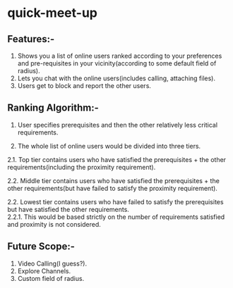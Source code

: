 # quick-meet-up

Features:-
-----------------
1. Shows you a list of online users ranked according to your preferences and pre-requisites in your vicinity(according to some default field of radius).
2. Lets you chat with the online users(includes calling, attaching files).
3. Users get to block and report the other users.

Ranking Algorithm:-
------------------
1. User specifies prerequisites and then the other relatively less critical requirements.

2. The whole list of online users would be divided into three tiers.

  2.1. Top tier contains users who have satisfied the prerequisites + the other requirements(including the proximity requirement).
  
  2.2. Middle tier contains users who have satisfied the prerequisites + the other requirements(but have failed to satisfy the proximity requirement).
  
  2.2. Lowest tier contains users who have failed to satisfy the prerequisites but have satisfied the other requirements.  
      2.2.1. This would be based strictly on the number of requirements satisfied and proximity is not considered.
  
Future Scope:-
---------------
1. Video Calling(I guess?).
2. Explore Channels.
3. Custom field of radius.
